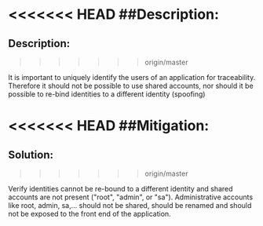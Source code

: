 <<<<<<< HEAD
##Description:
=======
## Description:
>>>>>>> origin/master

It is important to uniquely identify the users of an application for traceability. Therefore it should not be possible to use shared accounts,
nor should it be possible to re-bind identities to a different identity (spoofing)

<<<<<<< HEAD
##Mitigation:
=======
## Solution:
>>>>>>> origin/master

Verify identities cannot be re-bound to a different identity and shared accounts are not present ("root", "admin", or "sa").
Administrative accounts like root, admin, sa,... should not be shared, should be renamed and should not be exposed to the front end of the application.
